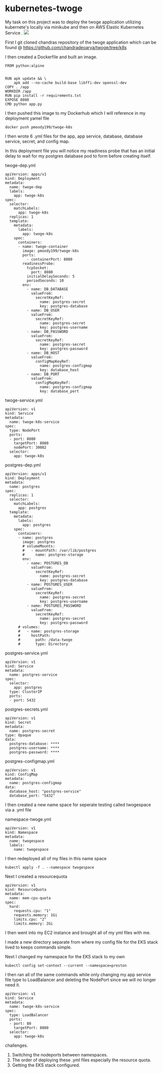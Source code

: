 # kubernetes-twoge
My task on this project was to deploy the twoge application utilizing kubernete's locally via minikube and then on AWS Elastic Kubernetes Service . 
<img src="https://github.com/prestonmoody/kubernetes-twoge/blob/main/Local-to-EKS.png">

First I git cloned chandras repository of the twoge application which can be found @ https://github.com/chandradeoarya/twoge/tree/k8s

I then created a Dockerfile and built an image.
```
FROM python:alpine


RUN apk update && \
    apk add --no-cache build-base libffi-dev openssl-dev
COPY . /app
WORKDIR /app
RUN pip install -r requirements.txt
EXPOSE 8080
CMD python app.py
```
I then pushed this image to my Dockerhub which I will reference in my deployment yamel file

```
docker push pmoody199/twoge-k8s
```
I then wrote 6 .yml files for the app, app service, database, database service, secret, and config map.

In this deployment file you will notice my readiness probe that has an initial delay to wait for my postgres database pod to form before creating itself.

twoge-dep.yml
```
apiVersion: apps/v1
kind: Deployment
metadata:
  name: twoge-dep
  labels:
    app: twoge-k8s
spec:
  selector:
    matchLabels:
      app: twoge-k8s
  replicas: 1
  template:
    metadata:
      labels:
        app: twoge-k8s
    spec:
      containers:
      - name: twoge-container
        image: pmoody199/twoge-k8s
        ports:
          - containerPort: 8080
        readinessProbe:
          tcpSocket:
            port: 8080
          initialDelaySeconds: 5
          periodSeconds: 10
        env:
          - name: DB_DATABASE
            valueFrom:
              secretKeyRef:
                name: postgres-secret
                key: postgres-database
          - name: DB_USER
            valueFrom:
              secretKeyRef:
                name: postgres-secret
                key: postgres-username
          - name: DB_PASSWORD
            valueFrom:
              secretKeyRef:
                name: postgres-secret
                key: postgres-password
          - name: DB_HOST
            valueFrom:
              configMapKeyRef:
                name: postgres-configmap
                key: database_host
          - name: DB_PORT
            valueFrom:
              configMapKeyRef:
                name: postgres-configmap
                key: database_port

```

twoge-service.yml
```
apiVersion: v1
kind: Service
metadata:
  name: twoge-k8s-service
spec:
  type: NodePort
  ports:
  - port: 8080
    targetPort: 8080
    nodePort: 30082
  selector:
    app: twoge-k8s
```
postgres-dep.yml
```
apiVersion: apps/v1
kind: Deployment
metadata:
  name: postgres
spec:
  replicas: 1
  selector:
    matchLabels:
      app: postgres
  template:
    metadata:
      labels:
        app: postgres
    spec:
      containers:
      - name: postgres
        image: postgres
        # volumeMounts:
        #   - mountPath: /var/lib/postgres
        #     name: postgres-storage
        env:
          - name: POSTGRES_DB
            valueFrom:
              secretKeyRef:
                name: postgres-secret
                key: postgres-database
          - name: POSTGRES_USER
            valueFrom:
              secretKeyRef:
                name: postgres-secret
                key: postgres-username
          - name: POSTGRES_PASSWORD
            valueFrom:
              secretKeyRef:
                name: postgres-secret
                key: postgres-password
      # volumes:
      #   - name: postgres-storage
      #     hostPath:
      #       path: /data-twoge
      #       type: Directory
```
postgres-service.yml
```
apiVersion: v1
kind: Service
metadata:
  name: postgres-service
spec:
  selector:
    app: postgres
  type: ClusterIP
  ports:
  - port: 5432
```
postgres-secrets.yml
```
apiVersion: v1
kind: Secret
metadata:
  name: postgres-secret
type: Opaque
data:
  postgres-database: ****
  postgres-username: ****
  postgres-password: ****

```
postgres-configmap.yml
```
apiVersion: v1
kind: ConfigMap
metadata:
  name: postgres-configmap
data:
  database_host: "postgres-service"
  database_port: "5432"
```
I then created a new name space for seperate testing called twogespace via a .yml file

namespace-twoge.yml
```
apiVersion: v1
kind: Namespace
metadata:
  name: twogespace
  labels:
    name: twogespace
```
I then redeployed all of my files in this name space
```
kubectl apply -f . --namespace twogespace
```
Next I created a resourcequota
```
apiVersion: v1
kind: ResourceQuota
metadata:
  name: mem-cpu-quota
spec:
  hard:
    requests.cpu: "1"
    requests.memory: 1Gi
    limits.cpu: "2"
    limits.memory: 2Gi
```
I then went into my EC2 instance and brought all of my yml files with me.

I made a new directory separate from where my config file for the EKS stack lived to keeps commands simple.

Next I changed my namespace for the EKS stack to my own
```
kubectl config set-context --current --namespace=preston
```
I then ran all of the same commands while only changing my app service file type to LoadBalancer and deleting the NodePort since we will no longer need it.
```
apiVersion: v1
kind: Service
metadata:
  name: twoge-k8s-service
spec:
  type: LoadBalancer
  ports:
  - port: 80
    targetPort: 8080
  selector:
    app: twoge-k8s
```
challenges.
1. Switching the nodeports between namespaces.
2. The order of deploying these .yml files especially the resource quota.
3. Getting the EKS stack configured.










